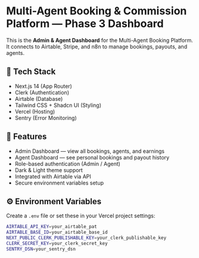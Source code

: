 # Multi-Agent Booking & Commission Platform — Phase 3 Dashboard

This is the **Admin & Agent Dashboard** for the Multi-Agent Booking Platform.
It connects to Airtable, Stripe, and n8n to manage bookings, payouts, and agents.

## 🚀 Tech Stack
- Next.js 14 (App Router)
- Clerk (Authentication)
- Airtable (Database)
- Tailwind CSS + Shadcn UI (Styling)
- Vercel (Hosting)
- Sentry (Error Monitoring)

## 🧩 Features
- Admin Dashboard — view all bookings, agents, and earnings
- Agent Dashboard — see personal bookings and payout history
- Role-based authentication (Admin / Agent)
- Dark & Light theme support
- Integrated with Airtable via API
- Secure environment variables setup

## ⚙️ Environment Variables

Create a `.env` file or set these in your Vercel project settings:

```bash
AIRTABLE_API_KEY=your_airtable_pat
AIRTABLE_BASE_ID=your_airtable_base_id
NEXT_PUBLIC_CLERK_PUBLISHABLE_KEY=your_clerk_publishable_key
CLERK_SECRET_KEY=your_clerk_secret_key
SENTRY_DSN=your_sentry_dsn
